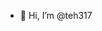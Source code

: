 - 👋 Hi, I’m @teh317

<!---
teh317/teh317 is a ✨ special ✨ repository because its `README.md` (this file) appears on your GitHub profile.
You can click the Preview link to take a look at your changes.
--->
